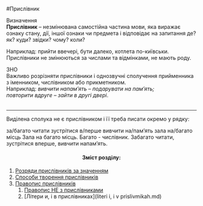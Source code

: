 #Прислівник

<div class="eoz-wrap">
<span class="eoz">Визначення</span>
<div class="eoz-text">
<strong>Прислiвник</strong> – незмiнювана самостiйна частина мови, яка виражає ознаку стану, дiї, iншої ознаки чи предмета i вiдповiдає на запитання <span class="p1">де? як? куди? звiдки? чому? коли?</span>
</div>
</div>


Наприклад: прийти ввечері, бути далеко, котлета по-київськи.<br>
Прислiвники не змiнюються за числами та вiдмiнками, не мають роду.

<div class="add-wrap">
<span class="add">ЗНО</span>
<div class="add-text">
Важливо розрiзняти прислiвники i однозвучнi сполучення прийменника з iменником, числiвником або прикметником.<br>
Наприклад: <i>вивчити напам’ять – подарувати на пам’ять;<br> повторити вдруге – зайти в другi дверi</i>.
</div>
</div>

<br>
<hr>


<quiz> 
    <question>
       <p> Виділена сполука не є прислівником і її треба писати окремо у рядку:</p>
           <answer>за/багато читати</answer>
           <answer>зустрітися в/перше</answer>
           <answer>вивчити на/пам’ять</answer>
           <answer correct>зала на/багато місць</answer>
      <explanation>
Зала на багато місць. Багато - числівник.
Забагато читати, зустрітися вперше, вивчити напам’ять.
 </explanation>
    </question>
</quiz> 

<center><h4>Зміст розділу:</h4></center>

1. [Розряди прислiвникiв за значенням](rozryadi_prislivnikiv_za_znachennyam.md)
2. [Способи творення прислiвникiв](sposobi_tvorennya_prislivnikiv.md)
3. [Правопис прислiвникiв](pravopis_prislivnikiv.md)
    1. [Правопис НЕ з прислiвниками](pravopis_ne_z_prislivnikami.md)
    2. [Лiтери и, i в прислiвниках](literi i, i v prislivmikah.md)